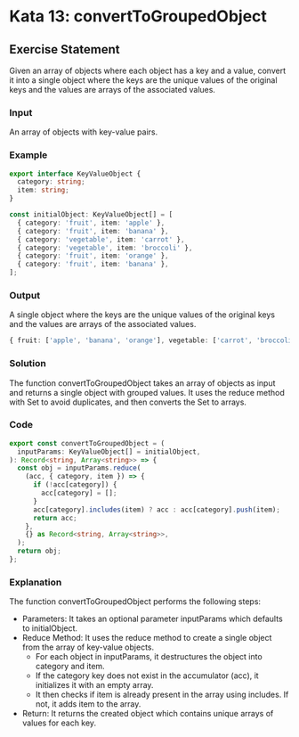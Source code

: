 # Kata 13: convertToGroupedObject

## Exercise Statement

Given an array of objects where each object has a key and a value, convert it into a single object where the keys are the unique values of the original keys and the values are arrays of the associated values.

### Input

An array of objects with key-value pairs.

### Example

```typescript
export interface KeyValueObject {
  category: string;
  item: string;
}

const initialObject: KeyValueObject[] = [
  { category: 'fruit', item: 'apple' },
  { category: 'fruit', item: 'banana' },
  { category: 'vegetable', item: 'carrot' },
  { category: 'vegetable', item: 'broccoli' },
  { category: 'fruit', item: 'orange' },
  { category: 'fruit', item: 'banana' },
];
```

### Output

A single object where the keys are the unique values of the original keys and the values are arrays of the associated values.

```typescript
{ fruit: ['apple', 'banana', 'orange'], vegetable: ['carrot', 'broccoli']}
```

### Solution

The function convertToGroupedObject takes an array of objects as input and returns a single object with grouped values. It uses the reduce method with Set to avoid duplicates, and then converts the Set to arrays.

### Code

```typescript
export const convertToGroupedObject = (
  inputParams: KeyValueObject[] = initialObject,
): Record<string, Array<string>> => {
  const obj = inputParams.reduce(
    (acc, { category, item }) => {
      if (!acc[category]) {
        acc[category] = [];
      }
      acc[category].includes(item) ? acc : acc[category].push(item);
      return acc;
    },
    {} as Record<string, Array<string>>,
  );
  return obj;
};
```

### Explanation

The function convertToGroupedObject performs the following steps:

- Parameters: It takes an optional parameter inputParams which defaults to initialObject.
- Reduce Method: It uses the reduce method to create a single object from the array of key-value objects.
  - For each object in inputParams, it destructures the object into category and item.
  - If the category key does not exist in the accumulator (acc), it initializes it with an empty array.
  - It then checks if item is already present in the array using includes. If not, it adds item to the array.
- Return: It returns the created object which contains unique arrays of values for each key.
